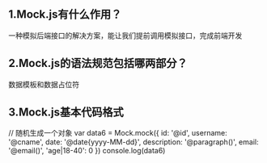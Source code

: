 ## 1.Mock.js有什么作用？
一种模拟后端接口的解决方案，能让我们提前调用模拟接口，完成前端开发
## 2.Mock.js的语法规范包括哪两部分？
数据模板和数据占位符
## 3.Mock.js基本代码格式
// 随机生成一个对象
var data6 = Mock.mock({
  id: '@id',
  username: '@cname',
  date: '@date{yyyy-MM-dd}',
  description: '@paragraph()',
  email: '@email()',
  'age|18-40': 0
})
console.log(data6)
